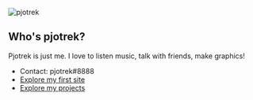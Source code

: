 ![pjotrek](https://cdn.discordapp.com/attachments/781418730038493185/901361420128636948/pjotrek.png)

## Who's pjotrek?

Pjotrek is just me.
I love to listen music, talk with friends, make graphics!
* Contact: pjotrek#8888
* [Explore my first site]()
* [Explore my projects](https://careers.microsoft.com/us/en/search-results?keywords=open%20source)

